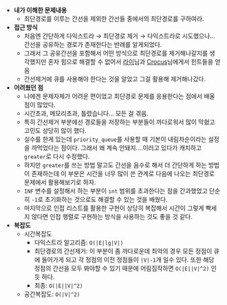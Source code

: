 - **내가 이해한 문제내용**
  - 최단경로를 이루는 간선을 제외한 간선들 중에서의 최단경로를 구하여라.
- **접근 방식**
  - 처음엔 간단하게 다익스트라 → 최단경로 제거 → 다익스트라로 시도했으나... 간선을 공유하는 경로가 존재한다는 반례를 알게되었다.
  - 그래서 그 공유간선을 포함해서 어떤 방식으로 최단경로를 제거해나갈지를 생각했지만 혼자 힘으로 해결할 수 없어서 [라이](https://m.blog.naver.com/kks227/220796029558)님과 [Crocus](https://www.crocus.co.kr/682)님에게서 힌트들을 얻음
  - 간선제거에 큐를 사용해야 한다는 것을 알았고 그걸 활용해 제거해나갔다.
- **어려웠던 점**
  - 나에겐 문제자체가 어려운 편이었고 최단경로 문제를 응용한다는 점에서 배울점이 많았다.
  - 시간초과, 메모리초과, 틀렸습니다... 모든 걸 겪음.
  - 특히 간선제거 부분에선 경로들을 저장하는 부분들이 까다로워서 많이 막혔고 고민도 상당히 많이 했다.
  - 실수를 한게 있는데 `priority_queue`를 사용할 때 기본이 내림차순이라는 설정을 까먹었다는 점이다. 그래서 왜 계속 안돼지....이러고 있다가 캐치하고 `greater`로 다시 수정했다.
  - 하지만 `greater`를 쓰는 방법 말고도 간선을 음수로 해서 더 간단하게 하는 방법이 존재하는데 이 부분은 시간을 너무 많이 쓴 관계로 다음에 나오는 최단경로 문제에서 활용해보기로 하자.
  - `INF` 변수를 설정해서 하는 부분이 `int` 범위를 초과한다는 점을 간과했었고 단순히 `-1`로 초기화하는 것으로도 해결할 수 있는 것을 배웠다.
  - 마지막으로 인접 리스트를 활용한 구현이 상당히 복잡해서 시간이 그렇게 빡세지 않다면 인접 행렬로 구현하는 방식을 사용하는 것도 좋을 것 같다.
- **복잡도**
  - 시간복잡도
    - 다익스트라 알고리즘: `O(|E|lg|V|)`
    - 최단경로의 간선제거: 이 부분이 좀 까다로운데 최악의 경우 모든 정점이 큐에 들어가게 되고 각 정점의 이전 정점들이 `|V|-1`개 일수 있다. 또한 해당 정점의 간선을 모두 봐야할 수 있기 때문에 어림짐작하면 `O(|E||V|^2)` 인듯 하다.
    - 최종: `O(|E||V|^2)`
  - 공간복잡도: `O(|V|^2)`